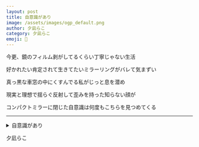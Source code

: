 ```yaml
---
layout: post
title: 自意識があり
image: /assets/images/ogp_default.png
author: 夕凪らこ
category: 夕凪らこ
emoji: 🧊
---
```


<div class="tanka-area"><div class="tanka">
<p>今更、鏡のフィルム剥がしてるくらい丁寧じゃない生活</p>

<p>好かれたい肯定されて生きてたいミラーリングがバレて気まずい</p>

<p>真っ黒な車窓の中にくすんでる私がじっと息を潜め</p>

<p>現実と理想で揺らぐ反射して歪みを持った知らない顔が</p>

<p>コンパクトミラーに閉じた自意識は何度もこちらを見つめてくる</p>

</div></div>

---

<details><summary>自意識があり</summary>
今更、鏡のフィルム剥がしてるくらい丁寧じゃない生活<br />
好かれたい肯定されて生きてたいミラーリングがバレて気まずい<br />
真っ黒な車窓の中にくすんでる私がじっと息を潜め<br />
現実と理想で揺らぐ反射して歪みを持った知らない顔が<br />
コンパクトミラーに閉じた自意識は何度もこちらを見つめてくる<br />
<br />

</details>

夕凪らこ

